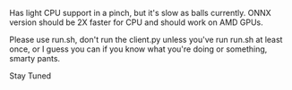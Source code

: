 Has light CPU support in a pinch, but it's slow as balls currently. ONNX version should be 2X faster for CPU and should work on AMD GPUs.

Please use run.sh, don't run the client.py unless you've run run.sh at least once, or I guess you can if you know what you're doing or something, smarty pants.

Stay Tuned